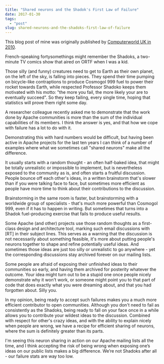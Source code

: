 ```yaml
---
title: "Shared neurons and the Shadok's First Law of Failure"
date: 2017-01-30
tags: 
  - "post"
slug: shared-neurons-and-the-shadoks-first-law-of-failure
---
```


This blog post of mine was originally published by [Computerworld UK in 2010](http://www.computerworlduk.com/it-business/shared-neurons-and-the-shadoks-first-law-of-failure-3570396/).

French-speaking fortysomethings might remember the Shadoks, a two-minute TV comics show that aired on ORTF when I was a kid.

Those silly (and funny) creatures need to get to Earth as their own planet, on the left of the sky, is falling into pieces. They spend their time pumping on bicycle-like contraptions to produce Cosmogol 999 fuel to power their rocket towards Earth, while respected Professor Shadoko keeps them motivated with his motto: "the more you fail, the more likely your are to eventually succeed". So they keep failing, every single time, hoping that statistics will prove them right some day.

A researcher colleague recently asked me to demonstrate that the work done by Apache communities is more than the sum of the individual capabilities of its members. I think the answer is yes, and that how we cope with failure has a lot to do with it.

Demonstrating this with hard numbers would be difficult, but having been active in Apache projects for the last ten years I can think of a number of examples where what we sometimes call "shared neurons" make all the difference.

It usually starts with a random thought - an often half-baked idea, that might be totally unrealistic or impossible to implement, but is nevertheless exposed to the community as is, and often starts a fruitful discussion. People bounce off each other's ideas, in a written brainstorm that's slower than if you were talking face to face, but sometimes more efficient as people have more time to think about their contributions to the discussion.

Brainstorming in the same room is faster, but brainstorming with a worldwide group of specialists - that's much more powerful than Cosmogol 999, even if it has to happen in writing. But sometimes that turns into a Shadok fuel-producing exercise that fails to produce useful results.

Some Apache (and other) projects use those random thoughts as a first-class design and architecture tool, marking such email discussions with \[RT\] in their subject lines. This serves as a warning that the discussion is not necessarily about something feasible, it's more about putting people's neurons together to shape and refine potentially useful ideas. And sometimes those ideas are just too silly or unrealistic to go anywhere - yet the corresponding discussions stay archived forever on our mailing lists.

Some people are afraid of exposing their unfinished ideas to their communities so early, and having them archived for posterity whatever the outcome. Your idea might turn out to be a stupid one once people nicely demonstrate why it won't work, or someone might point you to that part of code that does exactly what you were dreaming about, and that you had forgotten about. Silly you.

In my opinion, being ready to accept such failures makes you a much more efficient contributor to open communities. Although you don't need to fail as consistently as the Shadoks, being ready to fall on your face once in a while allows you to contribute your wildest ideas to the discussion. Combined with respect for other's crazy ideas, and with the ability to explain nicely when people are wrong, we have a recipe for efficient sharing of neurons, where the sum is definitely greater than its parts.

I'm seeing this neuron sharing in action on our Apache mailing lists all the time, and I think accepting the risk of being wrong when exposing one’s ideas on our public lists makes a big difference. We’re not Shadoks after all - our failure stats are way too low.
